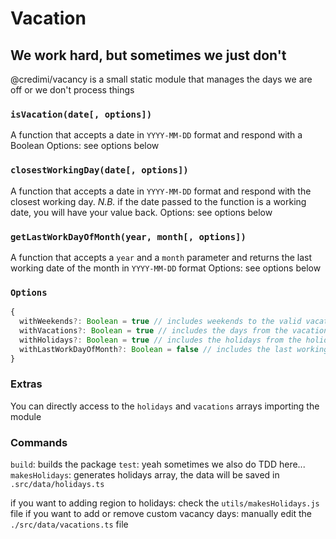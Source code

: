 # Vacation

## We work hard, but sometimes we just don't

@credimi/vacancy is a small static module that manages the days we are off or we don't process things

### `isVacation(date[, options])`

A function that accepts a date in `YYYY-MM-DD` format and respond with a Boolean
Options: see options below

### `closestWorkingDay(date[, options])`

A function that accepts a date in `YYYY-MM-DD` format and respond with the closest working day.
_N.B._ if the date passed to the function is a working date, you will have your value back.
Options: see options below

### `getLastWorkDayOfMonth(year, month[, options])`

A function that accepts a `year` and a `month` parameter and returns the last working date of the month in `YYYY-MM-DD` format
Options: see options below

### `Options`

```ts
{
  withWeekends?: Boolean = true // includes weekends to the valid vacation days check
  withVacations?: Boolean = true // includes the days from the vacations array the valid vacation days check
  withHolidays?: Boolean = true // includes the holidays from the holidays array to the valid vacation days check
  withLastWorkDayOfMonth?: Boolean = false // includes the last working day of the month to the check
}
```

### Extras

You can directly access to the `holidays` and `vacations` arrays importing the module

### Commands

`build`: builds the package
`test`: yeah sometimes we also do TDD here...
`makesHolidays`: generates holidays array, the data will be saved in `.src/data/holidays.ts`

if you want to adding region to holidays: check the `utils/makesHolidays.js` file
if you want to add or remove custom vacancy days: manually edit the `./src/data/vacations.ts` file
